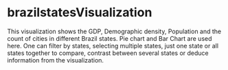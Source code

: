# brazilstatesVisualization
This visualization shows the GDP, Demographic density, Population and the count of cities in different Brazil states. 
Pie chart and Bar Chart are used here. One can filter by states, selecting multiple states, just one state or all states together to compare, 
contrast between several states or deduce information from the visualization.
